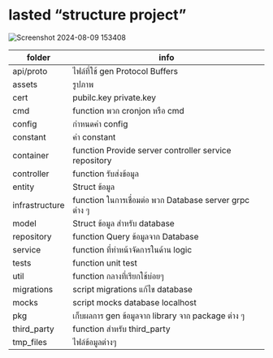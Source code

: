 ﻿# lasted “structure project” 
![Screenshot 2024-08-09 153408](https://github.com/user-attachments/assets/08d8115c-af09-496b-a8ef-f8c3d84857ae)

| folder    | info |
| --------- | ------- |
| api/proto   | ไฟล์ที่ใช้ gen Protocol Buffers  |
|    assets       |    รูปภาพ     |
|      cert     |      pubilc.key private.key  |
|   cmd        |      function พวก cronjon  หรือ cmd   |
|    config       |      กำหนดค่า config   |
|      constant     |    ค่า constant     |
|    container       |    function Provide server controller service repository|
|    controller       |   function รับส่งข้อมูล    |
|      entity     |      Struct ข้อมูล    |
|      infrastructure     |   function ในการเชื่อมต่อ พวก Database server grpc  ต่าง ๆ|
|     model      |     Struct ข้อมูล สำหรับ database |
|     repository      |   function Query ข้อมูลจาก Database       |
|     service      |     function ที่ทำหน้าจัดการในด้าน logic   |
|   tests        |    function unit test    |
|   util        |  function กลางที่เรียกใช้บ่อยๆ       |
|   migrations        |  script migrations แก้ไข database    |
|   mocks        |   script mocks database localhost |
|   pkg        |    เก็บผลการ gen ข้อมูลจาก library จาก package ต่าง ๆ    |
|   third_party        |  function สำหรับ third_party      |
|   tmp_files        |    ไฟล์ข้อมูลต่างๆ     |
